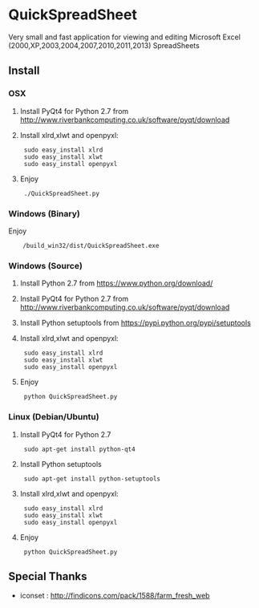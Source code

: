 QuickSpreadSheet
================

Very small and fast application for viewing and editing Microsoft Excel (2000,XP,2003,2004,2007,2010,2011,2013) SpreadSheets

 Install 
---------

### OSX
1. Install PyQt4 for Python 2.7 from http://www.riverbankcomputing.co.uk/software/pyqt/download
2. Install xlrd,xlwt and openpyxl:


        sudo easy_install xlrd
        sudo easy_install xlwt
        sudo easy_install openpyxl


3. Enjoy


        ./QuickSpreadSheet.py

    
### Windows (Binary)

Enjoy

        /build_win32/dist/QuickSpreadSheet.exe

### Windows (Source)

1. Install Python 2.7 from https://www.python.org/download/
2. Install PyQt4 for Python 2.7 from http://www.riverbankcomputing.co.uk/software/pyqt/download
3. Install Python setuptools from https://pypi.python.org/pypi/setuptools
4. Install xlrd,xlwt and openpyxl:


        sudo easy_install xlrd
        sudo easy_install xlwt
        sudo easy_install openpyxl


5. Enjoy


        python QuickSpreadSheet.py

        
### Linux (Debian/Ubuntu)
1. Install PyQt4 for Python 2.7
    
        sudo apt-get install python-qt4
    
3. Install Python setuptools

        sudo apt-get install python-setuptools

4. Install xlrd,xlwt and openpyxl:

        sudo easy_install xlrd
        sudo easy_install xlwt
        sudo easy_install openpyxl

5. Enjoy

        python QuickSpreadSheet.py
        
        

 Special Thanks 
-----------------      
        
* iconset : http://findicons.com/pack/1588/farm_fresh_web

